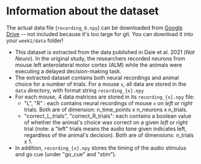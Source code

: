 # Information about the dataset
The actual data file (`recording_0.npy`) can be downloaded from [Google Drive](https://drive.google.com/drive/folders/1TOpoUXyNcO3XrBJ5ie64_v_ZoQkSaptX?usp=sharing) -- not included because it's too large for git. You can download it into your `week1/data` folder!

- This dataset is extracted from the data published in Daie et al. 2021 (*Nat Neuro*). In the original study, the researchers recorded neurons from mouse left anterolateral motor cortex (ALM) while the animals were executing a delayed decision-making task.
- The extracted dataset contains both neural recordings and animal choice for a number of trials. For a mouse `x`, all data are stored in the `data` directory, with format string `recording_{x}.npy`
- For each mouse, 4 data matrices are stored in its `recording_{x}.npy` file:
  - "L", "R" : each contains neural recordings of mouse `x` on *left* or *right* trials. Both are of dimension: n_time_points x n_neurons x n_trials.
  - "correct_L_trials", "correct_R_trials": each contains a boolean value of whether the animal's choice was correct on a given *left* or *right* trial (note: a "left" trials means the audio tone given indicates left, regardless of the animal's decision). Both are of dimensions: n_trials x 1.
- In addition, `recording_{x}.npy` stores the timing of the audio stimulus and go cue (under "go_cue" and "stim").
